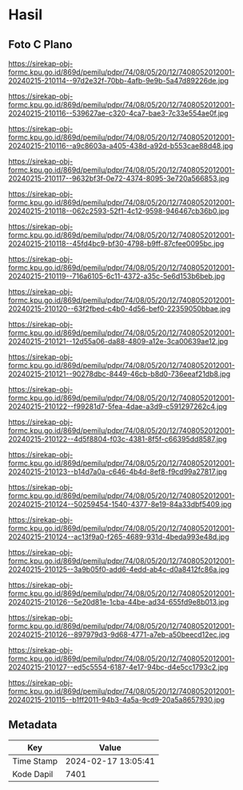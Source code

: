 # Hasil

## Foto C Plano

https://sirekap-obj-formc.kpu.go.id/869d/pemilu/pdpr/74/08/05/20/12/7408052012001-20240215-210114--97d2e32f-70bb-4afb-9e9b-5a47d89226de.jpg

https://sirekap-obj-formc.kpu.go.id/869d/pemilu/pdpr/74/08/05/20/12/7408052012001-20240215-210116--539627ae-c320-4ca7-bae3-7c33e554ae0f.jpg

https://sirekap-obj-formc.kpu.go.id/869d/pemilu/pdpr/74/08/05/20/12/7408052012001-20240215-210116--a9c8603a-a405-438d-a92d-b553cae88d48.jpg

https://sirekap-obj-formc.kpu.go.id/869d/pemilu/pdpr/74/08/05/20/12/7408052012001-20240215-210117--9632bf3f-0e72-4374-8095-3e720a566853.jpg

https://sirekap-obj-formc.kpu.go.id/869d/pemilu/pdpr/74/08/05/20/12/7408052012001-20240215-210118--062c2593-52f1-4c12-9598-946467cb36b0.jpg

https://sirekap-obj-formc.kpu.go.id/869d/pemilu/pdpr/74/08/05/20/12/7408052012001-20240215-210118--45fd4bc9-bf30-4798-b9ff-87cfee0095bc.jpg

https://sirekap-obj-formc.kpu.go.id/869d/pemilu/pdpr/74/08/05/20/12/7408052012001-20240215-210119--716a6105-6c11-4372-a35c-5e6d153b6beb.jpg

https://sirekap-obj-formc.kpu.go.id/869d/pemilu/pdpr/74/08/05/20/12/7408052012001-20240215-210120--63f2fbed-c4b0-4d56-bef0-22359050bbae.jpg

https://sirekap-obj-formc.kpu.go.id/869d/pemilu/pdpr/74/08/05/20/12/7408052012001-20240215-210121--12d55a06-da88-4809-a12e-3ca00639ae12.jpg

https://sirekap-obj-formc.kpu.go.id/869d/pemilu/pdpr/74/08/05/20/12/7408052012001-20240215-210121--90278dbc-8449-46cb-b8d0-736eeaf21db8.jpg

https://sirekap-obj-formc.kpu.go.id/869d/pemilu/pdpr/74/08/05/20/12/7408052012001-20240215-210122--f99281d7-5fea-4dae-a3d9-c591297262c4.jpg

https://sirekap-obj-formc.kpu.go.id/869d/pemilu/pdpr/74/08/05/20/12/7408052012001-20240215-210122--4d5f8804-f03c-4381-8f5f-c66395dd8587.jpg

https://sirekap-obj-formc.kpu.go.id/869d/pemilu/pdpr/74/08/05/20/12/7408052012001-20240215-210123--b14d7a0a-c646-4b4d-8ef8-f9cd99a27817.jpg

https://sirekap-obj-formc.kpu.go.id/869d/pemilu/pdpr/74/08/05/20/12/7408052012001-20240215-210124--50259454-1540-4377-8e19-84a33dbf5409.jpg

https://sirekap-obj-formc.kpu.go.id/869d/pemilu/pdpr/74/08/05/20/12/7408052012001-20240215-210124--ac13f9a0-f265-4689-931d-4beda993e48d.jpg

https://sirekap-obj-formc.kpu.go.id/869d/pemilu/pdpr/74/08/05/20/12/7408052012001-20240215-210125--3a9b05f0-add6-4edd-ab4c-d0a8412fc86a.jpg

https://sirekap-obj-formc.kpu.go.id/869d/pemilu/pdpr/74/08/05/20/12/7408052012001-20240215-210126--5e20d81e-1cba-44be-ad34-655fd9e8b013.jpg

https://sirekap-obj-formc.kpu.go.id/869d/pemilu/pdpr/74/08/05/20/12/7408052012001-20240215-210126--897979d3-9d68-4771-a7eb-a50beecd12ec.jpg

https://sirekap-obj-formc.kpu.go.id/869d/pemilu/pdpr/74/08/05/20/12/7408052012001-20240215-210127--ed5c5554-6187-4e17-94bc-d4e5cc1793c2.jpg

https://sirekap-obj-formc.kpu.go.id/869d/pemilu/pdpr/74/08/05/20/12/7408052012001-20240215-210115--b1ff2011-94b3-4a5a-9cd9-20a5a8657930.jpg


## Metadata

| Key        | Value               |
| ---------- | ------------------- |
| Time Stamp | 2024-02-17 13:05:41 |
| Kode Dapil | 7401                |



